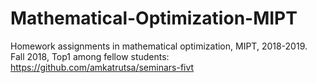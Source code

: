 # Mathematical-Optimization-MIPT
Homework assignments in mathematical optimization, MIPT, 2018-2019.  
Fall 2018, Top1 among fellow students: https://github.com/amkatrutsa/seminars-fivt
